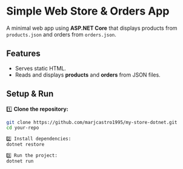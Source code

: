 # Simple Web Store & Orders App

A minimal web app using **ASP.NET Core** that displays products from `products.json` and orders from `orders.json`.

## Features

- Serves static HTML.
- Reads and displays **products** and **orders** from JSON files.

## Setup & Run

1️⃣ **Clone the repository:**

```sh
git clone https://github.com/marjcastro1995/my-store-dotnet.git
cd your-repo

2️⃣ Install dependencies:
dotnet restore

3️⃣ Run the project:
dotnet run
```
